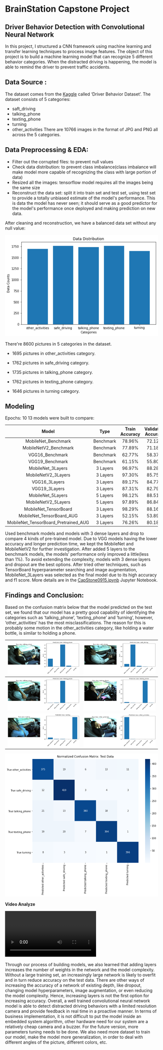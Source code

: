 # BrainStation Capstone Project
## Driver Behavior Detection with Convolutional Neural Network
In this project, I structured a CNN framework using machine learning and transfer learning techniques to process image features. 
The object of this project is to build a machine learning model that can recognize 5 different behavior categories. 
When the distracted driving is happening, the model is able to remind the driver to prevent traffic accidents.

## Data Source :
The dataset comes from the [Kaggle](https://www.kaggle.com/robinreni/revitsone-5class) called ‘Driver Behavior Dataset’.
The dataset consists of 5 categories:
  - saft_driving
  - talking_phone
  - texting_phone
  - turning
  - other_activities
There are 10766 images in the format of JPG and PNG all across the 5 categories.

## Data Preprocessing & EDA:
  - Filter out the corrupted files: to prevent null values
  - Check data distribution: to prevent class imbalance(class imbalance will make model more capable of recognizing the class with large portion of data)
  - Resized all the images: tensorflow model requires all the images being the same size
  - Reconstruct the data set: split it into train set and test set, using test set to provide a totally unbiased estimate of the model's performance. This is data the model has never seen; it should serve as a good predictor for the model's performance once deployed and making prediction on new data.

After cleaning and reconstruction, we have a balanced data set without any null value:

![image](https://github.com/mengfei-liu/Capstone/blob/master/img/1.png)

There're 8600 pictures in 5 categories in the dataset.

- 1695 pictures in other_activities category.

- 1762 pictures in safe_driving category.

- 1735 pictures in talking_phone category.

- 1762 pictures in texting_phone category.

- 1646 pictures in turning category.



## Modeling

Epochs: 10
13 models were built to compare:

|                Model                 |   Type    | Train Accuracy | Validation Accuracy | Test Accuracy |
| :----------------------------------: | :-------: | :------------: | :-----------------: | :-----------: |
|         MobileNet_Benchmark          | Benchmark |     78.96%     |       72.12%        |    76.72%     |
|        MobileNetV2_Benchmark         | Benchmark |     77.89%     |       71.18%        |    75.98%     |
|           VGG16_Benchmark            | Benchmark |     62.77%     |       58.37%        |    63.27%     |
|           VGG19_Benchmark            | Benchmark |     61.15%     |       55.80%        |    62.29%     |
|          MobileNet_3Layers           | 3 Layers  |     96.97%     |       88.28%        |    95.53%     |
|         MobileNetV2_3Layers          | 3 Layers  |     97.30%     |       85.75%        |    94.51%     |
|            VGG16_3Layers             | 3 Layers  |     89.17%     |       84.77%        |    91.11%     |
|            VGG19_3Layers             | 3 Layers  |     87.31%     |       82.79%        |    88.64%     |
|          MobileNet_5Layers           | 5 Layers  |     98.12%     |       88.51%        |    95.72%     |
|         MobileNetV2_5Layers          | 5 Layers  |     97.89%     |       86.84%        |    95.39%     |
|        MobileNet_TensorBoard         | 3 Layers  |     98.29%     |       88.16%        |    94.73%     |
|      MobileNet_TensorBoard_AUG       | 3 Layers  |     52.15%     |       53.89%        |    59.73%     |
| MobileNet_TensorBoard_Pretrained_AUG | 3 Layers  |     76.26%     |       80.18%        |    90.83%     |

Used benchmark models and models with 3 dense layers and drop to compare 4 kinds of pre-trained model. Due to VGG models having the lower accuracy and longer prediction time, we kept the MobileNet and MobileNetV2 for further investigation. After added 5 layers to the benchmark models, the models’ performance only improved a little(less than 1%). To avoid extending the complexity, models with 3 dense layers and dropout are the best options. After tried other techniques, such as TensorBoard hyperparameter searching and image augmentation, MobileNet_3Layers was selected as the final model due to its high accuracy and f1 score. More details are in the [CapStone0915.ipynb](https://github.com/mengfei-liu/Capstone/blob/master/CapStone0915.ipynb) Jupyter Notebook.

## Findings and Conclusion:

Based on the confusion matrix below that the model predicted on the test set, we found that our model has a pretty good capability of identifying the categories such as ‘talking_phone’, ‘texting_phone’ and ‘turning’, however, ‘other_activities’ has the most misclassifications. The reason for this is probably some motion in the other_activities category, like holding a water bottle, is similar to holding a phone.

| ![image](https://github.com/mengfei-liu/Capstone/blob/master/img/3.png) | ![image](https://github.com/mengfei-liu/Capstone/blob/master/img/4.png) |
| ------------------------------------------------------------ | ------------------------------------------------------------ |
| ![image](https://github.com/mengfei-liu/Capstone/blob/master/img/5.png) | ![image](https://github.com/mengfei-liu/Capstone/blob/master/img/6.png) |
| ![image](https://github.com/mengfei-liu/Capstone/blob/master/img/7.png) | ![image](https://github.com/mengfei-liu/Capstone/blob/master/img/8.png) |

![image](https://github.com/mengfei-liu/Capstone/blob/master/img/2.png)

**Video Analyze**

![origin video](https://github.com/mengfei-liu/Capstone/blob/master/IMG_2.mp4)

Through our process of building models, we also learned that adding layers increases the number of weights in the network and the model complexity. Without a large training set, an increasingly large network is likely to overfit and in turn reduce accuracy on the test data. There are other ways of increasing the accuracy of a network of existing depth, like dropout, changing model hyperparameters, image augmentation, or even reducing the model complexity. Hence, increasing layers is not the first option for increasing accuracy. Overall, a well trained convolutional neural network model is able to detect distracted driving behaviors with a limited resolution camera and provide feedback in real time in a proactive manner.
In terms of business implementation, it is not difficult to put the model inside an embedded system algorithm, other hardware need for our system are a relatively cheap camera and a buzzer. For the future version, more parameters tuning needs to be done. We also need more dataset to train our model, make the model more generalization, in order to deal with different angles of the picture, different colors, etc.